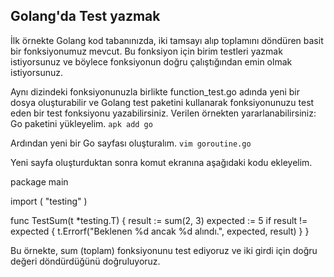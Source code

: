 ## Golang'da Test yazmak

İlk örnekte Golang kod tabanınızda, iki tamsayı alıp toplamını döndüren basit bir fonksiyonumuz mevcut. Bu fonksiyon için birim testleri yazmak istiyorsunuz ve böylece fonksiyonun doğru çalıştığından emin olmak istiyorsunuz.

Aynı dizindeki fonksiyonunuzla birlikte function_test.go adında yeni bir dosya oluşturabilir ve Golang test paketini kullanarak fonksiyonunuzu test eden bir test fonksiyonu yazabilirsiniz. Verilen örnekten yararlanabilirsiniz:
Go paketini yükleyelim. `apk add go`

Ardından yeni bir Go sayfası oluşturalım. `vim goroutine.go`

Yeni sayfa oluşturduktan sonra komut ekranına aşağıdaki kodu ekleyelim.

package main

import (
"testing"
)

func TestSum(t \*testing.T) {
result := sum(2, 3)
expected := 5
if result != expected {
t.Errorf("Beklenen %d ancak %d alındı.", expected, result)
}
}

Bu örnekte, sum (toplam) fonksiyonunu test ediyoruz ve iki girdi için doğru değeri döndürdüğünü doğruluyoruz.
